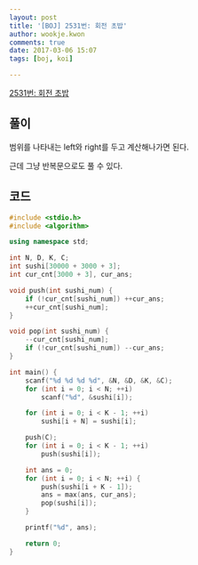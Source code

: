```yaml
---
layout: post
title: '[BOJ] 2531번: 회전 초밥'
author: wookje.kwon
comments: true
date: 2017-03-06 15:07
tags: [boj, koi]

---
```


[2531번: 회전 초밥](https://www.acmicpc.net/problem/2531)

## 풀이

범위를 나타내는 left와 right를 두고 계산해나가면 된다.  

근데 그냥 반복문으로도 풀 수 있다.  

## 코드

```cpp
#include <stdio.h>
#include <algorithm>

using namespace std;

int N, D, K, C;
int sushi[30000 + 3000 + 3];
int cur_cnt[3000 + 3], cur_ans;

void push(int sushi_num) {
	if (!cur_cnt[sushi_num]) ++cur_ans;
	++cur_cnt[sushi_num];
}

void pop(int sushi_num) {
	--cur_cnt[sushi_num];
	if (!cur_cnt[sushi_num]) --cur_ans;
}

int main() {
	scanf("%d %d %d %d", &N, &D, &K, &C);
	for (int i = 0; i < N; ++i)
		scanf("%d", &sushi[i]);

	for (int i = 0; i < K - 1; ++i)
		sushi[i + N] = sushi[i];

	push(C);
	for (int i = 0; i < K - 1; ++i)
		push(sushi[i]);

	int ans = 0;
	for (int i = 0; i < N; ++i) {
		push(sushi[i + K - 1]);
		ans = max(ans, cur_ans);
		pop(sushi[i]);
	}

	printf("%d", ans);

	return 0;
}
```